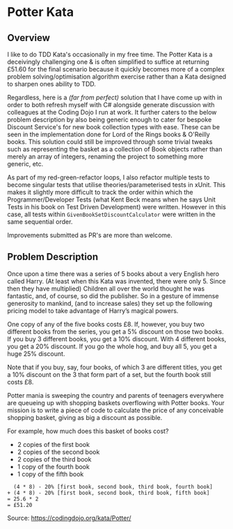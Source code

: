 # Potter Kata
## Overview
I like to do TDD Kata's occasionally in my free time. The Potter Kata is a deceivingly challenging one & is often simplified to suffice at returning £51.60 for the final scenario because it quickly becomes more of a complex problem solving/optimisation algorithm exercise rather than a Kata designed to sharpen ones ability to TDD.

Regardless, here is a *(far from perfect)* solution that I have come up with in order to both refresh myself with C# alongside generate discussion with colleagues at the Coding Dojo I run at work. It further caters to the below problem description by also being generic enough to cater for bespoke Discount Service's for new book collection types with ease. These can be seen in the implementation done for Lord of the Rings books & O'Reilly books. This solution could still be improved through some trivial tweaks such as representing the basket as a collection of Book objects rather than merely an array of integers, renaming the project to something more generic, etc.

As part of my red-green-refactor loops, I also refactor multiple tests to become singular tests that utilise theories/parameterised tests in xUnit. This makes it slightly more difficult to track the order within which the Programmer/Developer Tests (what Kent Beck means when he says Unit Tests in his book on Test Driven Development) were written. However in this case, all tests within `GivenBookSetDiscountCalculator` were written in the same sequential order.

Improvements submitted as PR's are more than welcome.

## Problem Description
Once upon a time there was a series of 5 books about a very English hero called Harry. (At least when this Kata was invented, there were only 5. Since then they have multiplied) Children all over the world thought he was fantastic, and, of course, so did the publisher. So in a gesture of immense generosity to mankind, (and to increase sales) they set up the following pricing model to take advantage of Harry’s magical powers.

One copy of any of the five books costs £8. If, however, you buy two different books from the series, you get a 5% discount on those two books. If you buy 3 different books, you get a 10% discount. With 4 different books, you get a 20% discount. If you go the whole hog, and buy all 5, you get a huge 25% discount.

Note that if you buy, say, four books, of which 3 are different titles, you get a 10% discount on the 3 that form part of a set, but the fourth book still costs £8.

Potter mania is sweeping the country and parents of teenagers everywhere are queueing up with shopping baskets overflowing with Potter books. Your mission is to write a piece of code to calculate the price of any conceivable shopping basket, giving as big a discount as possible.

For example, how much does this basket of books cost?

- 2 copies of the first book
- 2 copies of the second book
- 2 copies of the third book
- 1 copy of the fourth book
- 1 copy of the fifth book

```
  (4 * 8) - 20% [first book, second book, third book, fourth book]
+ (4 * 8) - 20% [first book, second book, third book, fifth book]
= 25.6 * 2
= £51.20
```
Source: https://codingdojo.org/kata/Potter/